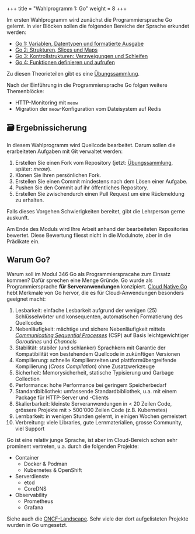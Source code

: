 +++
title = "Wahlprogramm 1: Go"
weight = 8
+++

Im ersten Wahlprogramm wird zunächst die Programmiersprache Go gelernt. In vier
Blöcken sollen die folgenden Bereiche der Sprache erkundet werden:

- [Go 1: Variablen, Datentypen und formatierte Ausgabe](go-1.md)
- [Go 2: Strukturen, Slices und Maps](go-2.md)
- [Go 3: Kontrollstrukturen: Verzweigungen und Schleifen](go-3.md)
- [Go 4: Funktionen definieren und aufrufen](go-4.md)

Zu diesen Theorieteilen gibt es eine
[Übungssammlung](https://github.com/patrickbucher/m346-go-exercises/tree/master).

Nach der Einführung in die Programmiersprache Go folgen weitere Themenblöcke:

- HTTP-Monitoring mit `meow`
- Migration der `meow`-Konfiguration vom Dateisystem auf Redis

## :card_file_box: Ergebnissicherung

In diesem Wahlprogramm wird Quellcode bearbeitet. Darum sollen die erarbeiteten
Aufgaben mit Git verwaltet werden:

1. Erstellen Sie einen Fork vom Repository (jetzt:
   [Übungssammlung](https://github.com/patrickbucher/m346-go-exercises/tree/master),
   später: _meow_).
2. Klonen Sie Ihren persönlichen Fork.
3. Erstellen Sie einen Commit mindestens nach dem Lösen einer Aufgabe.
4. Pushen Sie den Commit auf ihr öffentliches Repository.
5. Erstellen Sie zwischendurch einen Pull Request um eine Rückmeldung zu
   erhalten.

Falls dieses Vorgehen Schwierigkeiten bereitet, gibt die Lehrperson gerne
auskunft.

Am Ende des Moduls wird Ihre Arbeit anhand der bearbeiteten Repositories
bewertet. Diese Bewertung fliesst nicht in die Modulnote, aber in die Prädikate
ein.

## Warum Go?

Warum soll im Modul 346 Go als Programmierspracahe zum Einsatz kommen? Dafür
sprechen eine Menge Gründe. Go wurde als Programmiersprache **für
Serveranwendungen** konzipiert. [Cloud Native
Go](https://www.oreilly.com/library/view/cloud-native-go/9781492076322/) hebt
Merkmale von Go hervor, die es für Cloud-Anwendungen besonders geeignet macht:

1. Lesbarkeit: einfache Lesbarkeit aufgrund der wenigen (25) Schlüsselwörter und konsequenten, automatischen Formatierung des Quellcodes
2. Nebenläufigkeit: mächtige und sichere Nebenläufigkeit mittels [_Communicating Sequential Processes_](https://en.wikipedia.org/wiki/Communicating_sequential_processes) (CSP) auf Basis leichtgewichtiger _Goroutines_ und _Channels_
3. Stabilität: stabiler (und schlanker) Sprachkern mit Garantie der Kompatibilität von bestehendem Quellcode in zukünftigen Versionen
4. Kompilierung: schnelle Kompilierzeiten und plattformübergreifende Kompilierung (_Cross Compilation_) ohne Zusatzwerkzeuge
5. Sicherheit: Memorysicherheit, statische Typisierung und Garbage Collection
6. Performance: hohe Performance bei geringem Speicherbedarf
7. Standardbibliothek: umfassende Standardbibliothek, u.a. mit einem Package für HTTP-Server und -Clients
8. Skalierbarkeit: kleinste Serveranwendungen in < 20 Zeilen Code, grössere Projekte mit > 500'000 Zeilen Code (z.B. Kubernetes)
9. Lernbarkeit: in wenigen Stunden gelernt, in einigen Wochen gemeistert
10. Verbreitung: viele Libraries, gute Lernmaterialien, grosse Community, viel Support

Go ist eine relativ junge Sprache, ist aber im Cloud-Bereich schon sehr prominent vertreten, u.a. durch die folgenden Projekte:

- Container
    - Docker & Podman
    - Kubernetes & OpenShift
- Serverdienste
    - etcd
    - CoreDNS
- Observability
    - Prometheus
    - Grafana

Siehe auch die [CNCF-Landscape](https://landscape.cncf.io/). Sehr viele der dort aufgelisteten Projekte wurden in Go umgesetzt.